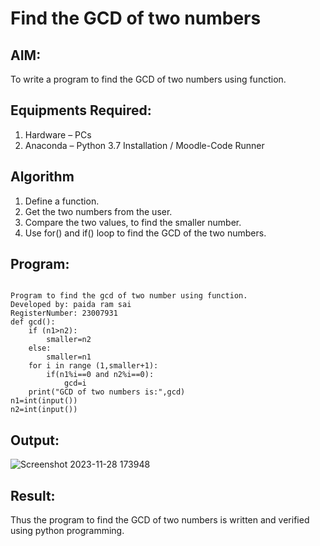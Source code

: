 # Find the GCD of two numbers

## AIM:
To write a program to find the GCD of two numbers using function.

## Equipments Required:
1. Hardware – PCs
2. Anaconda – Python 3.7 Installation / Moodle-Code Runner

## Algorithm
1. Define a function.
2. Get the two numbers from the user.
3. Compare the two values, to find the smaller number.
4. Use for() and if() loop to find the GCD of the two numbers.

## Program:
```

Program to find the gcd of two number using function.
Developed by: paida ram sai
RegisterNumber: 23007931
def gcd():
    if (n1>n2):
        smaller=n2
    else:
        smaller=n1
    for i in range (1,smaller+1):
        if(n1%i==0 and n2%i==0):
            gcd=i
    print("GCD of two numbers is:",gcd)
n1=int(input())
n2=int(input())

```

## Output:
![Screenshot 2023-11-28 173948](https://github.com/ramsai22/GCD-of-two-numbers/assets/150319855/a61ee7af-74dc-40d9-82d3-97231a1e5da4)



## Result:
Thus the program to find the GCD of two numbers is written and verified using python programming.
